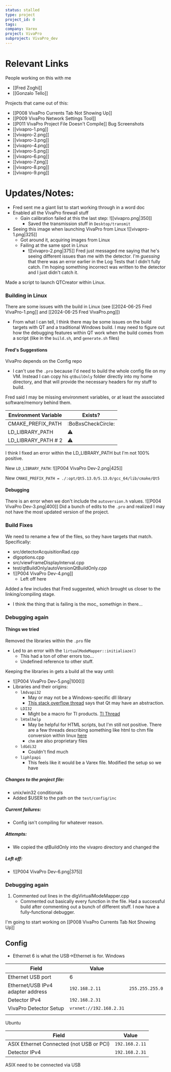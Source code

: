 ```yaml
---
status: stalled
type: project
project_id: 0
tags: 
company: Varex
project: VivaPro
subproject: VivaPro_dev
---
```

# Relevant Links
People working on this with me
- [[Fred Zoghi]]
- [[Gonzalo Tello]]

Projects that came out of this:
- [[P008 VivaPro Currents Tab Not Showing Up]]
- [[P009 VivaPro Network Settings Tool]]
- [[P011 VivaPro Project File Doesn't Compile]]
Bug Screenshots
- [[vivapro-1.png]]
- [[vivapro-2.png]]
- [[vivapro-3.png]]
- [[vivapro-4.png]]
- [[vivapro-5.png]]
- [[vivapro-6.png]]
- [[vivapro-7.png]]
- [[vivapro-8.png]]
- [[vivapro-9.png]]

# Updates/Notes:
- Fred sent me a giant list to start working through in a word doc
- Enabled all the VivaPro firewall stuff
	- Gain calibration failed at this the last step:
	   ![[vivapro.png|350]]
		- Saved the transmission stuff in `Desktop/transmit`
- Seeing this image when launching VivaPro from Linux
  ![[vivapro-1.png|325]]
  - Got around it, acquiring images from Linux
  - Failing at the same spot in Linux
	  - ![[vivapro-2.png|375]]
Fred just messaged me saying that he's seeing different issues than me with the detector. I'm *guessing* that there was an error earlier in the Log Tests that I didn't fully catch. I'm hoping something incorrect  was written to the detector and I just didn't catch it.

Made a script to launch QTCreator within Linux. 

### Building in Linux
There are some issues with the build in Linux (see [[2024-06-25 Fred VivaPro-1.png]] and [[2024-06-25 Fred VivaPro.png]])
- From what I can tell, I think there may be some issues on the build targets with QT and a traditional Windows build. I may need to figure out how the debugging features within QT work when the build comes from a script (like in the `build.sh`, and `generate.sh` files)

#### Fred's Suggestions
VivaPro depends on the Config repo
- I can't use the `.pro` because I'd need to build the whole config file on my VM. Instead I can copy his `qtBuilOnly` folder directly into my home directory, and that will provide the necessary headers for my stuff to build. 

Fred said I may be missing environment variables, or at least the associated software/memory behind them. 

| Environment Variable | Exists?            |
| -------------------- | ------------------ |
| CMAKE_PREFIX_PATH    | :BoBxsCheckCircle: |
| LD_LIBRARY_PATH      | ⚠                  |
| LD_LIBRARY_PATH # 2  | ⚠                  |
I think I fixed an error within the LD_LIBRARY_PATH but I'm not 100% positive. 

New `LD_LIBRARY_PATH`: ![[P004 VivaPro Dev-2.png|425]]

New `CMAKE_PREFIX_PATH = ./:opt/Qt5.13.0/5.13.0/gcc_64/lib/cmake/Qt5`

#### Debugging
There is an error when we don't include the `autoversion.h` values. 
![[P004 VivaPro Dev-3.png|400]]
Did a bunch of edits to the `.pro` and realized I may not have the most updated version of the project. 

### Build Fixes
We need to rename a few of the files, so they have targets that match. Specifically:
- src/detectorAcquisitionRad.cpp
- dlgoptions.cpp
- src/viewFrameDisplayInterval.cpp
- test/qtBuildOnly/autoVersionQtBuildOnly.cpp
- ![[P004 VivaPro Dev-4.png]]
	- Left off here 

Added a few includes that Fred suggested, which brought us closer to the linking/compiling stage. 
- I think the thing that is failing is the moc_ somethign in there...

### Debugging again
#### Things we tried
Removed the libraries within the `.pro` file
- Led to an error with the `lirtualModeMapper::initialiaze()`
	- This had a ton of other errors too...
	- Undefined reference to other stuff. 

Keeping the libraries in gets a build all the way until:
- ![[P004 VivaPro Dev-5.png|1000]]
- Libraries and their origins:
	- `lAdvapi32`
		- May or may not be a Windows-specific dll library
		- [This stack overflow thread](https://stackoverflow.com/questions/14161656/what-would-be-the-equivalent-of-win32-api-in-linux) says that Qt may have an abstraction. 
	- `LDI32`
		- Might be a macro for TI products. [TI Thread](https://e2e.ti.com/support/processors-group/processors/f/processors-forum/354013/ldi32-pru-instruction)
	- `lHtmlhelp`
		- May be helpful for HTML scripts, but I'm still not positive. There are a few threads describing something like html to chm file conversion within linux [here](https://stackoverflow.com/questions/9174140/html-to-chm-file-under-linux)
		- `chm` are also proprietary files
	- `ldGdi32`
		- Couldn't find much
	- `liphlpapi`
		- This feels like it would be a Varex file. 
Modified the setup so we have 

##### Changes to the project file:
- unix/win32 conditionals
- Added $USER to the path on the `test/config/inc`

##### Current failures:
- Config isn't compiling for whatever reason. 

##### Attempts:
- We copied the qtBuildOnly into the vivapro directory and changed the 

##### Left off:
- ![[P004 VivaPro Dev-6.png|375]]

### Debugging again
1. Commented out lines in the dlgVirtualModeMapper.cpp
	- Commented out basically every function in the file. 
Had a successful build after commenting out a bunch of different stuff. I now have a fully-functional debugger. 


I'm going to start working on [[P008 VivaPro Currents Tab Not Showing Up]]

## Config 
- Ethernet 6 is what the USB->Ethernet is for. 
Windows

| Field                             | Value                   |                 |
| --------------------------------- | ----------------------- | --------------- |
| Ethernet USB port                 | 6                       |                 |
| Ethernet/USB IPv4 adapter address | `192.168.2.11`          | `255.255.255.0` |
| Detector IPv4                     | `192.168.2.31`          |                 |
| VivaPro Detector Setup            | `vrxnet://192.168.2.31` |                 |
|                                   |                         |                 |
Ubuntu

| Field                                    | Value          |
| ---------------------------------------- | -------------- |
| ASIX Ethernet Connected (not USB or PCI) | `192.168.2.11` |
| Detector IPv4                            | `192.168.2.31` |

ASIX need to be connected via USB